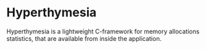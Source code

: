 # Hyperthymesia

Hyperthymesia is a lightweight C-framework for memory allocations statistics,
that are available from inside the application.